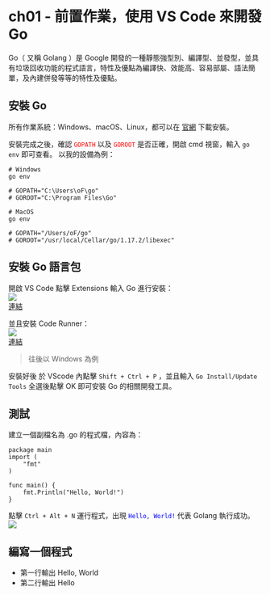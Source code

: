# ch01 - 前置作業，使用 VS Code 來開發 Go
Go（ 又稱 Golang ）是 Google 開發的一種靜態強型別、編譯型、並發型，並具有垃圾回收功能的程式語言，特性及優點為編譯快、效能高、容易部屬、語法簡單，及內建併發等等的特性及優點。
## 安裝 Go
所有作業系統：Windows、macOS、Linux，都可以在 [官網](https://golang.org/dl/) 下載安裝。

安裝完成之後，確認 <font color="red">`GOPATH`</font> 以及 <font color="red">`GOROOT`</font> 是否正確，開啟 cmd 視窗，輸入 `go env` 即可查看。
以我的設備為例：
```
# Windows
go env

# GOPATH="C:\Users\oF\go"
# GOROOT="C:\Program Files\Go"

# MacOS
go env

# GOPATH="/Users/oF/go"
# GOROOT="/usr/local/Cellar/go/1.17.2/libexec"
```
## 安裝 Go 語言包
開啟 VS Code 點擊 Extensions 輸入 Go 進行安裝：<br>
![](https://i.imgur.com/tCX4wHh.png)<br>
[連結](https://marketplace.visualstudio.com/items?itemName=golang.Go)

並且安裝 Code Runner：<br>
![](https://i.imgur.com/WL61Bti.png)<br>
[連結](https://marketplace.visualstudio.com/items?itemName=formulahendry.code-runner)

> 往後以 Windows 為例

安裝好後 於 VScode 內點擊 `Shift + Ctrl + P` ，並且輸入 `Go Install/Update Tools` 全選後點擊 OK 即可安裝 Go 的相關開發工具。

## 測試
建立一個副檔名為 .go 的程式檔，內容為：
```go=
package main
import (
	"fmt"
)

func main() {
	fmt.Println("Hello, World!")
}
```
點擊 `Ctrl + Alt + N` 運行程式，出現 <font color="blue">`Hello, World!`</font> 代表 Golang 執行成功。
![](https://i.imgur.com/BVkHv1A.png)

## 編寫一個程式
* 第一行輸出 Hello, World
* 第二行輸出 Hello